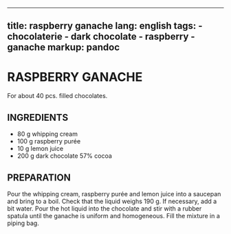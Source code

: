
---
title: raspberry ganache
lang: english
tags: 
    - chocolaterie 
    - dark chocolate
    - raspberry
    - ganache
markup: pandoc
---

# RASPBERRY GANACHE

For about 40 pcs. filled chocolates.

## INGREDIENTS


- 80 g whipping cream
- 100 g raspberry purée
- 10 g lemon juice
- 200 g dark chocolate 57% cocoa

## PREPARATION

Pour the whipping cream, raspberry purée and lemon juice into a saucepan and bring to a boil.
Check that the liquid weighs 190 g.
If necessary, add a bit water.
Pour the hot liquid into the chocolate and stir with a rubber spatula until the ganache is uniform and homogeneous.
Fill the mixture in a piping bag.

